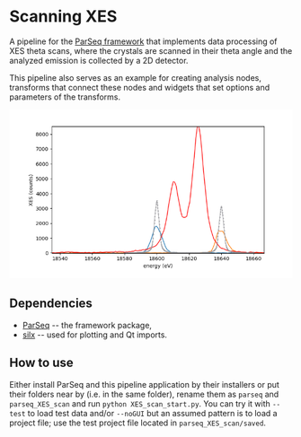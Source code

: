 Scanning XES
============

A pipeline for the [ParSeq framework](https://github.com/kklmn/ParSeq) that
implements data processing of XES theta scans, where the crystals are scanned
in their theta angle and the analyzed emission is collected by a 2D detector.

This pipeline also serves as an example for creating analysis nodes, transforms
that connect these nodes and widgets that set options and parameters of the
transforms.

<p align="center">
  <img src="doc/_images/node2.png" width=1200 />
</p>

Dependencies
------------

* [ParSeq](https://github.com/kklmn/ParSeq) -- the framework package,
* [silx](https://github.com/silx-kit/silx) -- used for plotting and Qt imports.

How to use
----------

Either install ParSeq and this pipeline application by their installers or put
their folders near by (i.e. in the same folder), rename them as `parseq` and
`parseq_XES_scan` and run `python XES_scan_start.py`. You can try it with
`--test` to load test data and/or `--noGUI` but an assumed pattern is to load
a project file; use the test project file located in `parseq_XES_scan/saved`.